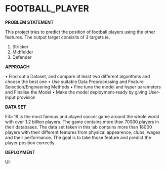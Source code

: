 # FOOTBALL_PLAYER
**PROBLEM STATEMENT**

This project tries to predict the position of football players using the other features. The output target consisits of 3 targets ie,
1. Stricker
2. Midfielder
3. Defender

**APPROACH**

• Find out a Dataset, and compare at least two different algorithms and choose the best one
• Use suitable Data Preprocessing and Feature Selection/Engineering Methods
• Fine tune the model and hyper parameters and Finalise the Model
• Make the model deployment-ready by giving User-Input provision

**DATA SET**

Fifa 19 is the most famous and played soccer game around the whole world with over 1.2
billion players. The game contains more than 70000 players in their databases.
The data set taken in this lab contains more than 18000 players with their different
features from physical appearence, clubs, wages and their performance. The goal is to
take those feature and predict the player position correctly.

**DEPLOYMENT**

UI:
